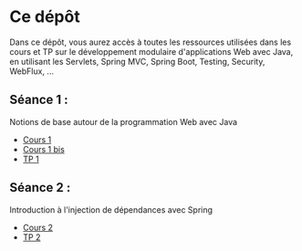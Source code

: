 # Ce dépôt

Dans ce dépôt, vous aurez accès à toutes les ressources utilisées dans les cours et TP sur le développement modulaire d'applications Web avec Java, en utilisant les Servlets, Spring MVC, Spring Boot, Testing, Security, WebFlux, ...

## Séance 1 :
Notions de base autour de la programmation Web avec Java
- [Cours 1](./c1_java_web/c1_java_web.pdf)
- [Cours 1 bis](./c1bis_maven/c1_maven.pdf)
- [TP 1](./tp1_java_web/tp1_java_web.pdf)


## Séance 2 :
Introduction à l'injection de dépendances avec Spring
- [Cours 2](./c2_spring_di/c2_spring_di.pdf)
- [TP 2](./tp2_spring_di/tp2_spring_di.pdf)

